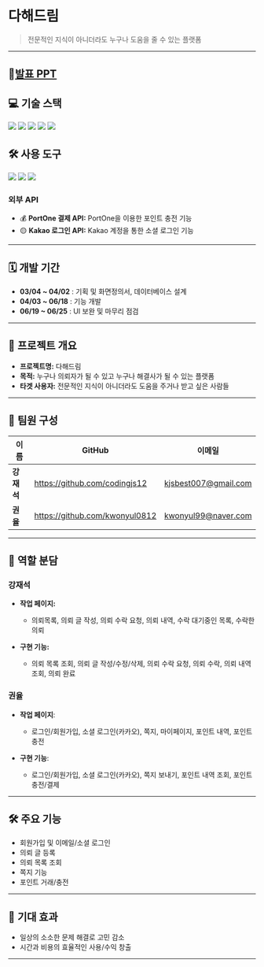 # 다해드림 
> 전문적인 지식이 아니더라도 누구나 도움을 줄 수 있는 플랫폼

---

##  📑<a href='https://drive.google.com/file/d/12GPjcxjH_jGXCKYL8qVYdi7pNdoJo9t5/view'>발표 PPT</a>



## 💻 기술 스택
<div>
  <img src="https://img.shields.io/badge/springboot-6DB33F?style=for-the-badge&logo=springboot&logoColor=white">
  <img src="https://img.shields.io/badge/javascript-F7DF1E?style=for-the-badge&logo=javascript&logoColor=white">
  <img src="https://img.shields.io/badge/html5-E34F26?style=for-the-badge&logo=html5&logoColor=white">
  <img src="https://img.shields.io/badge/bootstrap-7952B3?style=for-the-badge&logo=bootstrap&logoColor=white">
  <img src="https://img.shields.io/badge/css-663399?style=for-the-badge&logo=css&logoColor=white">
</div>

## 🛠 사용 도구
<div>
  <img src="https://img.shields.io/badge/intellijidea-000000?style=for-the-badge&logo=intellijidea&logoColor=white">
  <img src="https://img.shields.io/badge/figma-F24E1E?style=for-the-badge&logo=figma&logoColor=white">
  <img src="https://img.shields.io/badge/mysql-4479A1?style=for-the-badge&logo=mysql&logoColor=white">
</div>


### 외부 API

- 💰 **PortOne 결제 API:** PortOne을 이용한 포인트 충전 기능
- 🟡 **Kakao 로그인 API:** Kakao 계정을 통한 소셜 로그인 기능

---

## 🗓 개발 기간

- **03/04 ~ 04/02** : 기획 및 화면정의서, 데이터베이스 설계  
- **04/03 ~ 06/18** : 기능 개발  
- **06/19 ~ 06/25** : UI 보완 및 마무리 점검

---

## 📌 프로젝트 개요

- **프로젝트명:** 다해드림
- **목적:** 누구나 의뢰자가 될 수 있고 누구나 해결사가 될 수 있는 플랫폼
- **타겟 사용자:** 전문적인 지식이 아니더라도 도움을 주거나 받고 싶은 사람들

---

## 👥 팀원 구성

| 이름 | GitHub | 이메일 |
|------|--------|--------|
| **강재석** | https://github.com/codingjs12 | kjsbest007@gmail.com |
| **권율** | https://github.com/kwonyul0812 | kwonyul99@naver.com |


---

## 👥 역할 분담

 ### 강재석
- **작업 페이지:**
   - 의뢰목록, 의뢰 글 작성, 의뢰 수락 요청, 의뢰 내역, 수락 대기중인 목록, 수락한 의뢰

- **구현 기능:**
  - 의뢰 목록 조회, 의뢰 글 작성/수정/삭제, 의뢰 수락 요청, 의뢰 수락, 의뢰 내역 조회, 의뢰 완료

 ### 권율
- **작업 페이지**:
   - 로그인/회원가입, 소셜 로그인(카카오), 쪽지, 마이페이지, 포인트 내역, 포인트 충전 
 
- **구현 기능**:
  - 로그인/회원가입, 소셜 로그인(카카오), 쪽지 보내기, 포인트 내역 조회, 포인트 충전/결제
---

## 🛠️ 주요 기능

- 회원가입 및 이메일/소셜 로그인
- 의뢰 글 등록
- 의뢰 목록 조회
- 쪽지 기능
- 포인트 거래/충전

---


## 🎯 기대 효과

- 일상의 소소한 문제 해결로 고민 감소
- 시간과 비용의 효율적인 사용/수익 창출
  

---
